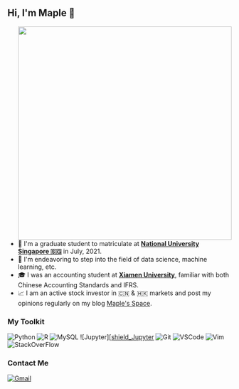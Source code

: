 ## Hi, I'm Maple 👋

<!--
**ForstMaple/ForstMaple** is a ✨ _special_ ✨ repository because its `README.md` (this file) appears on your GitHub profile.

Here are some ideas to get you started:

- 🔭 I’m currently working on ...
- 🌱 I’m currently learning ...
- 👯 I’m looking to collaborate on ...
- 🤔 I’m looking for help with ...
- 💬 Ask me about ...
- 📫 How to reach me: ...
- 😄 Pronouns: ...
- ⚡ Fun fact: ...
-->
<img align="right" src="https://github-readme-stats.vercel.app/api?username=ForstMaple&show_icons=true&icon_color=CE1D2D&text_color=718096&bg_color=ffffff&hide_border=true&include_all_commits=true" width="480px">

- 🏫 I'm a graduate student to matriculate at [**National University Singapore 🇸🇬**](https://nus.edu.sg) in July, 2021.
- 🤯 I'm endeavoring to step into the field of data science, machine learning, etc.
- 🎓 I was an accounting student at [**Xiamen University**](https://www.xmu.edu.cn), familiar with both Chinese Accounting Standards and IFRS.
- 📈 I am an active stock investor in 🇨🇳 & 🇭🇰 markets and post my opinions regularly on my blog [Maple's Space](https://maplefeng.space).

### My Toolkit
![Python][shield_python] ![R][shield_R] ![MySQL][shield_mysql] ![Jupyter][[shield_Jupyter] ![Git][shield_git]
![VSCode][shield_vs-code] ![Vim][shield_vim] ![StackOverFlow][shield_StackOverFlow]

### Contact Me
[![Gmail][shield_Gmail]](mailto:ForstMaple@gmail.com)



<!-- Shield Links -->
[shield_git]: http://img.shields.io/badge/-Git-F05032?style=flat&logo=git&logoColor=ffffff
[shield_mysql]: https://img.shields.io/badge/mysql-%2300f.svg?style=for-the-badge&logo=mysql&logoColor=white
[shield_python]: https://img.shields.io/badge/-Python-3776AB?style=flat&logo=python&logoColor=ffffff
[shield_vs-code]: https://badges.aleen42.com/src/visual_studio_code.svg
[shield_R]: https://img.shields.io/badge/R-276DC3?style=for-the-badge&logo=r&logoColor=white
[shield_markdown]: https://img.shields.io/badge/Markdown-000000?style=for-the-badge&logo=markdown&logoColor=white
[shield_Gmail]: https://img.shields.io/badge/Gmail-D14836?style=for-the-badge&logo=gmail&logoColor=white
[shield_Xcode]: https://img.shields.io/badge/Xcode-007ACC?style=for-the-badge&logo=Xcode&logoColor=white
[shield_Vim]: https://img.shields.io/badge/VIM-%2311AB00.svg?style=for-the-badge&logo=vim&logoColor=white
[shield_StackOverFlow]: https://img.shields.io/badge/-Stackoverflow-FE7A16?style=for-the-badge&logo=stack-overflow&logoColor=white
[shield_pandas]: https://img.shields.io/badge/pandas-%23150458.svg?style=for-the-badge&logo=pandas&logoColor=white
[shield_numpy]: https://img.shields.io/badge/numpy-%23013243.svg?style=for-the-badge&logo=numpy&logoColor=white
[shield_Jupyter]: https://img.shields.io/badge/Jupyter-%23F37626.svg?style=for-the-badge&logo=Jupyter&logoColor=white
